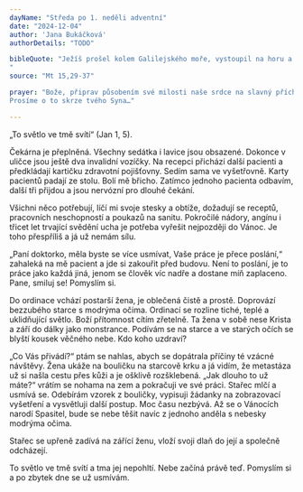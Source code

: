```yaml
---
dayName: "Středa po 1. neděli adventní"
date: "2024-12-04"
author: 'Jana Bukáčková'
authorDetails: "TODO"

bibleQuote: "Ježíš prošel kolem Galilejského moře, vystoupil na horu a posadil se tam. Tu k němu přišly velké zástupy. Měly s sebou chromé, slepé, zmrzačené, němé a mnoho jiných; položily mu je k nohám a on je uzdravil. Když lidé viděli, že němí mluví, zmrzačení že jsou zdrávi, chromí že chodí a slepí vidí, žasli a velebili Boha Izraele. Ježíš si pak zavolal své učedníky a řekl: „Je mi líto zástupu, protože už tři dny jsou se mnou a nemají co jíst. A nechci je nechat odejít hladové, aby je cestou neopustily síly.“ Učedníci mu řekli: „Kde bychom tady v neobydleném kraji sehnali tolik chleba, abychom mohli dát dosyta najíst tak velkému zástupu?“ Ježíš se zeptal: „Kolik máte chlebů?“ Odpověděli: „Sedm a několik malých ryb.“ Rozkázal, aby se lid posadil na zem, vzal těch sedm chlebů a ty ryby, vzdal díky, lámal a dával učedníkům a učedníci lidem. Všichni se dosyta najedli a sesbíralo se ještě plných sedm košíků zbylých kousků (chleba).
"
source: "Mt 15,29-37"

prayer: "Bože, připrav působením své milosti naše srdce na slavný příchod svého Syna, abychom mohli mít účast na nebeské hostině a přijmout z Kristových rukou odměnu věčného života.
Prosíme o to skrze tvého Syna…"

---
```


„To světlo ve tmě svítí“ (Jan 1, 5).

Čekárna je přeplněná. Všechny sedátka i lavice jsou obsazené. Dokonce v uličce jsou ještě dva invalidní vozíčky. Na recepci přichází další pacienti a předkládají kartičku zdravotní pojišťovny. Sedím sama ve vyšetřovně. Karty pacientů padají ze stolu. Bolí mě břicho. Zatímco jednoho pacienta odbavím, další tři přijdou a jsou nervózní pro dlouhé čekání.

Všichni něco potřebují, líčí mi svoje stesky a obtíže, dožadují se receptů, pracovních neschopností a poukazů na sanitu. Pokročilé nádory, angínu i třicet let trvající svědění ucha je potřeba vyřešit nejpozději do Vánoc. Je toho přespříliš a já už nemám sílu.

„Paní doktorko, měla byste se více usmívat, Vaše práce je přece poslání,“ zahaleká na mě pacient a jde si zakouřit před budovu. Není to poslání, je to práce jako každá jiná, jenom se člověk víc nadře a dostane míň zaplaceno. Pane, smiluj se! Pomyslím si.

Do ordinace vchází postarší žena, je oblečená čistě a prostě. Doprovází bezzubého starce s modrýma očima. Ordinací se rozline tiché, teplé a uklidňující světlo. Boží přítomnost cítím zřetelně. Ta žena v sobě nese Krista a září do dálky jako monstrance. Podívám se na starce a ve starých očích se blyští kousek věčného nebe. Kdo koho uzdraví?
 
„Co Vás přivádí?“ ptám se nahlas, abych se dopátrala příčiny té vzácné návštěvy. Žena ukáže na bouličku na starcově krku a já vidím, že metastáza už si našla cestu přes kůži a je ošklivě rozšklebená. „Jak dlouho to už máte?“ vrátím se nohama na zem a pokračuji ve své práci. Stařec mlčí a usmívá se. Odebírám vzorek z bouličky, vypisuji žádanky na zobrazovací vyšetření a vysvětluji další postup. Moc času nezbývá. Až se o Vánocích narodí Spasitel, bude se nebe těšit navíc z jednoho anděla s nebesky modrýma očima.

Stařec se upřeně zadívá na zářící ženu, vloží svoji dlaň do její a společně odcházejí.

To světlo ve tmě svítí a tma jej nepohltí. Nebe začíná právě teď. Pomyslím si a po zbytek dne se už usmívám.

